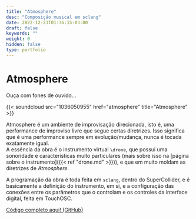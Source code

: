 ```yaml
---
title: "Atmosphere"
desc: "Composição musical em sclang"
date: 2022-12-23T01:36:15-03:00
draft: false
keywords: ""
weight: 0
hidden: false
type: portfolio
---
```

# Atmosphere

Ouça com fones de ouvido...

{{< soundcloud src="1036050955" href="atmosphere" title="Atmosphere" >}}

Atmosphere é um ambiente de improvisação direcionada, isto é, uma performance de improviso livre que segue certas diretrizes. Isso significa que é uma performance sempre em evolução/mudança, nunca é tocada exatamente igual.  
A essência da obra é o instrumento virtual `\drone`, que possui uma sonoridade e características muito particulares (mais sobre isso na [página sobre o instrumento]({{< ref "drone.md" >}})), e que em muito moldam as diretrizes de _Atmosphere_.

A programação da obra é toda feita em `sclang`, dentro do SuperCollider, e é basicamente a definição do instrumento, em si, e a configuração das conexões entre os parâmetros que o controlam e os controles da interface digital, feita em TouchOSC.

[Código completo aqui! (GitHub)](https://github.com/NichSonv/compositions/blob/abd53d6ad0e959b7159114f08dc05bce09b3e79d/drone/Drone%20setup.scd)